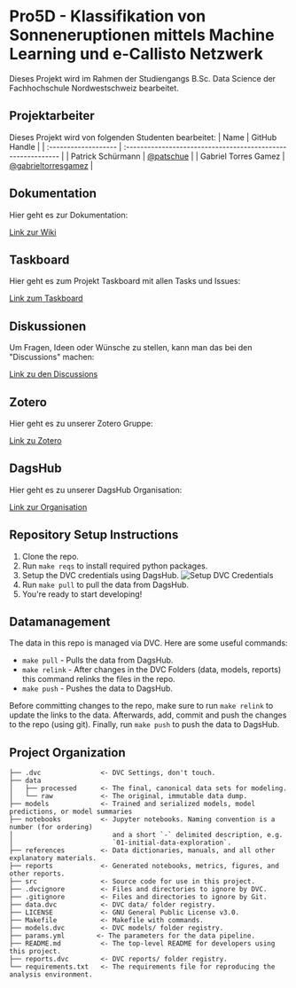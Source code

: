 # Pro5D - Klassifikation von Sonneneruptionen mittels Machine Learning und e-Callisto Netzwerk
Dieses Projekt wird im Rahmen der Studiengangs B.Sc. Data Science der Fachhochschule Nordwestschweiz bearbeitet.

## Projektarbeiter
Dieses Projekt wird von folgenden Studenten bearbeitet:
| Name                 | GitHub Handle                                                |
| :------------------- | :----------------------------------------------------------- |
| Patrick Schürmann    | [@patschue](https://github.com/patschue)                     |
| Gabriel Torres Gamez | [@gabrieltorresgamez](https://github.com/gabrieltorresgamez) |

## Dokumentation
Hier geht es zur Dokumentation:

[Link zur Wiki](https://github.com/i4Ds/FlareSense/wiki)

## Taskboard
Hier geht es zum Projekt Taskboard mit allen Tasks und Issues:

[Link zum Taskboard](https://github.com/orgs/i4Ds/projects/11)

## Diskussionen
Um Fragen, Ideen oder Wünsche zu stellen, kann man das bei den "Discussions" machen:

[Link zu den Discussions](https://github.com/i4Ds/FlareSense/discussions)

## Zotero
Hier geht es zu unserer Zotero Gruppe:

[Link zu Zotero](https://www.zotero.org/groups/5202251/pro5d_23hs_i4ds22/library)

## DagsHub
Hier geht es zu unserer DagsHub Organisation: 

[Link zur Organisation](https://dagshub.com/org/FlareSense/home)

## Repository Setup Instructions
1. Clone the repo.
2. Run `make reqs` to install required python packages.
3. Setup the DVC credentials using DagsHub.
![Setup DVC Credentials](https://i.imgur.com/BgCl22U.png)
4. Run `make pull` to pull the data from DagsHub.
5. You're ready to start developing!

## Datamanagement
The data in this repo is managed via DVC. Here are some useful commands:
- `make pull` - Pulls the data from DagsHub.
- `make relink` - After changes in the DVC Folders (data, models, reports) this command relinks the files in the repo.
- `make push` - Pushes the data to DagsHub.

Before committing changes to the repo, make sure to run `make relink` to update the links to the data.
Afterwards, add, commit and push the changes to the repo (using git).
Finally, run `make push` to push the data to DagsHub.

## Project Organization

    ├── .dvc               <- DVC Settings, don't touch.
    ├── data
    │   ├── processed      <- The final, canonical data sets for modeling.
    │   └── raw            <- The original, immutable data dump.
    ├── models             <- Trained and serialized models, model predictions, or model summaries
    ├── notebooks          <- Jupyter notebooks. Naming convention is a number (for ordering)
    │                         and a short `-` delimited description, e.g.
    │                         `01-initial-data-exploration`.
    ├── references         <- Data dictionaries, manuals, and all other explanatory materials.
    ├── reports            <- Generated notebooks, metrics, figures, and other reports.
    ├── src                <- Source code for use in this project.
    ├── .dvcignore         <- Files and directories to ignore by DVC.
    ├── .gitignore         <- Files and directories to ignore by Git.
    ├── data.dvc           <- DVC data/ folder registry.
    ├── LICENSE            <- GNU General Public License v3.0.
    ├── Makefile           <- Makefile with commands.
    ├── models.dvc         <- DVC models/ folder registry.
    ├── params.yml        <- The parameters for the data pipeline.
    ├── README.md          <- The top-level README for developers using this project.
    ├── reports.dvc        <- DVC reports/ folder registry.
    └── requirements.txt   <- The requirements file for reproducing the analysis environment.
